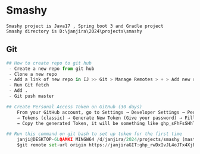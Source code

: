 # Smashy
    Smashy project is Java17 , Spring boot 3 and Gradle project
    Smashy directory is D:\janjira\2024\projects\smashy


## Git

```python
## How to create repo to git hub
 - Create a new repo from git hub
 - Clone a new repo
 - Add a link of new repo in IJ >> Git > Manage Remotes > + > Add new repo link
 - Run Git fetch
 - Add .
 - Git push master

## Create Personal Access Token on GitHub (30 days)
    From your GitHub account, go to Settings → Developer Settings → Personal Access Token 
    → Tokens (classic) → Generate New Token (Give your password) → Fillup the form → click Generate token 
    → Copy the generated Token, it will be something like ghp_sFhFsSHhTzMDreGRLjmks4Tzuzgthdvfsrta

## Run this command on git bash to set up token for the first time 
    janji@DESKTOP-6LQAMKI MINGW64 /d/janjira/2024/projects/smashy (master)
    $git remote set-url origin https://janjiraGIT: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@github.com/janjiraGIT/smashy.git 






